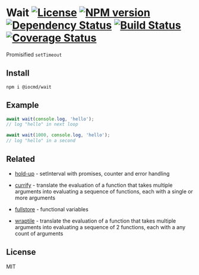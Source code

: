 # Wait [![License][LicenseIMGURL]][LicenseURL] [![NPM version][NPMIMGURL]][NPMURL] [![Dependency Status][DependencyStatusIMGURL]][DependencyStatusURL] [![Build Status][BuildStatusIMGURL]][BuildStatusURL] [![Coverage Status][CoverageIMGURL]][CoverageURL]

Promisified `setTimeout`

## Install

`npm i @iocmd/wait`

## Example

```js
await wait(console.log, 'hello');
// log "hello" in next loop

await wait(1000, console.log, 'hello');
// log "hello" in a second
```

## Related

- [hold-up](https://github.com/iocmd/hold-up "hold-up") - setInterval with promises, counter and error handling
- [currify](https://github.com/coderaiser/currify "currify") - translate the evaluation of a function that takes multiple arguments into evaluating a sequence of functions, each with a single or more arguments

- [fullstore](https://github.com/coderaiser/fullstore "fullstore") - functional variables

- [wraptile](https://github.com/coderaiser/wraptile "wraptile") - translate the evaluation of a function that takes multiple arguments into evaluating a sequence of 2 functions, each with a any count of arguments

## License

MIT

[NPMIMGURL]:                https://img.shields.io/npm/v/@iocmd/wait.svg?style=flat
[BuildStatusIMGURL]:        https://travis-ci.com/iocmd/wait.svg?branch=master
[DependencyStatusIMGURL]:   https://img.shields.io/david/iocmd/wait.svg?style=flat
[LicenseIMGURL]:            https://img.shields.io/badge/license-MIT-317BF9.svg?style=flat
[NPMURL]:                   https://npmjs.org/package/@iocmd/wait "npm"
[BuildStatusURL]:           https://travis-ci.com/iocmd/wait  "Build Status"
[DependencyStatusURL]:      https://david-dm.org/iocmd/wait "Dependency Status"
[LicenseURL]:               https://tldrlegal.com/license/mit-license "MIT License"

[CoverageURL]:              https://coveralls.io/github/iocmd/wait?branch=master
[CoverageIMGURL]:           https://coveralls.io/repos/iocmd/wait/badge.svg?branch=master&service=github
